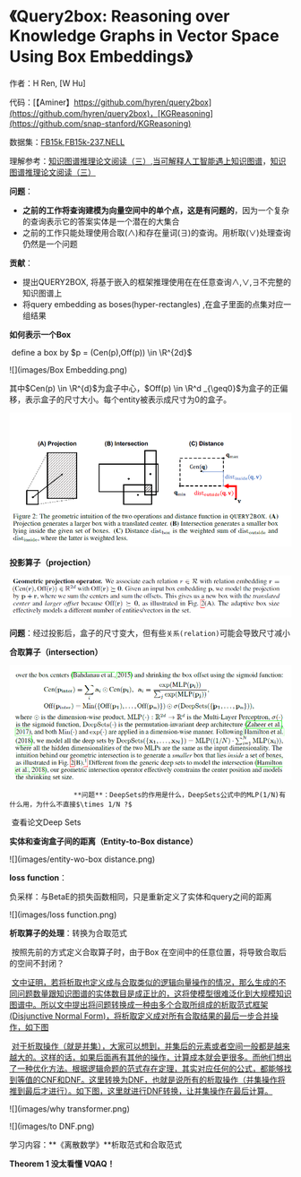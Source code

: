 # 《Query2box: Reasoning over Knowledge Graphs in Vector Space Using Box Embeddings》

作者：H Ren, [W Hu]

代码：[【Aminer】https://github.com/hyren/query2box](https://github.com/hyren/query2box)，[KGReasoning](https://github.com/snap-stanford/KGReasoning)

数据集：[FB15k,FB15k-237,NELL](https://github.com/hyren/query2box/tree/master/data)

理解参考：[知识图谱推理论文阅读（三）](https://zhuanlan.zhihu.com/p/453548347),[当可解释人工智能遇上知识图谱](https://jishuin.proginn.com/p/763bfbd61ae1)，[知识图谱推理论文阅读（三）](https://zhuanlan.zhihu.com/p/453548347)

**问题**：

+ **之前的工作将查询建模为向量空间中的单个点，这是有问题的**，因为一个复杂的查询表示它的答案实体是一个潜在的大集合
+ 之前的工作只能处理使用合取(∧)和存在量词(∃)的查询。用析取(∨)处理查询仍然是一个问题

**贡献**：

+ 提出QUERY2BOX, 将基于嵌入的框架推理使用在在任意查询∧,∨,∃不完整的知识图谱上
+ 将query  embedding as boses(hyper-rectangles) ,在盒子里面的点集对应一组结果



**如何表示一个Box**

​				define a box by $p = (Cen(p),Off(p)) \in \R^{2d}$

![](images/Box Embedding.png)

其中$Cen(p) \in \R^{d}$为盒子中心，$Off(p) \in \R^d _{\geq0}$为盒子的正偏移，表示盒子的尺寸大小。每个entity被表示成尺寸为0的盒子。

![](images/operators.png)

**投影算子（projection）**



![image-20220912204024603](images/projection.png)

​                    **问题**：经过投影后，盒子的尺寸变大，但有些`关系(relation)`可能会导致尺寸减小

**合取算子（intersection）**

![](images/intersection.png)

 					**问题**：DeepSets的作用是什么，DeepSets公式中的MLP(1/N)有什么用，为什么不直接$\times 1/N ?$

​										查看论文Deep Sets

**实体和查询盒子间的距离（Entity-to-Box distance）**

![](images/entity-wo-box distance.png)

**loss function**：

​				负采样：与BetaE的损失函数相同，只是重新定义了实体和query之间的距离

![](images/loss function.png)

**析取算子的处理**：转换为合取范式

​						按照先前的方式定义合取算子时，由于Box 在空间中的任意位置，将导致合取后的空间不封闭？

​                     [文中证明，若将析取也定义成与合取类似的逻辑向量操作的情况，那么生成的不同问题数量跟知识图谱的实体数目是成正比的，这将使模型很难泛化到大规模知识图谱中。所以文中提出将问题转换成一种由多个合取所组成的析取范式框架(Disjunctive Normal Form)，将析取定义成对所有合取结果的最后一步合并操作，如下图](https://new.qq.com/rain/a/20200506A08QQM00)

​                    [对于析取操作（就是并集），大家可以想到，并集后的元素或者空间一般都是越来越大的。这样的话，如果后面再有其他的操作，计算成本就会更很多。而他们想出了一种优化方法。根据逻辑命题的范式存在定理，其实对应任何的公式，都能够找到等值的CNF和DNF。这里转换为DNF，也就是说所有的析取操作（并集操作将推到最后才进行）。如下图，这里就进行DNF转换，让并集操作在最后计算。](https://jishuin.proginn.com/p/763bfbd61ae1)

![](images/why transformer.png)

![](images/to DNF.png)



学习内容：**《离散数学》**析取范式和合取范式

**Theorem 1 没太看懂 VQAQ！**









